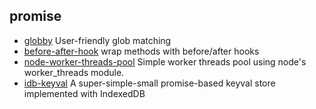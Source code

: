 ## promise

- [globby](https://github.com/sindresorhus/globby) User-friendly glob matching
- [before-after-hook](https://github.com/gr2m/before-after-hook) wrap methods with before/after hooks
- [node-worker-threads-pool](https://github.com/SUCHMOKUO/node-worker-threads-pool) Simple worker threads pool using node's worker_threads module.
- [idb-keyval](https://github.com/jakearchibald/idb-keyval) A super-simple-small promise-based keyval store implemented with IndexedDB